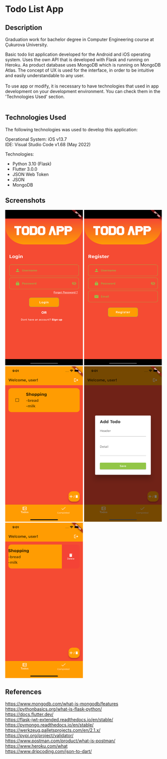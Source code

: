 # Todo List App



## Description
Graduation work for bachelor degree in Computer Engineering course at Çukurova University.  

Basic todo list application developed for the Android and iOS operating system. Uses the own API that is developed with Flask and running on Heroku. As
product database uses MongoDB which is running on MongoDB Atlas. The concept of UX is used for the interface, in order to be intuitive
and easily understandable to any user.
<br/>
<br/>
To use app or modify, it is necessary to have technologies that used in app development on your development environment. You can check them in the 'Technologies Used' section.
<br/>
<br/>

## Technologies Used

The following technologies was used to develop this application:

Operational System: iOS v13.7 <br/>
IDE: Visual Studio Code v1.68 (May 2022) <br/>


Technologies:
- Python 3.10 (Flask)
- Flutter 3.0.0
- JSON Web Token
- JSON
- MongoDB

## Screenshots

<img src="ScreenShots/login.png" width=250 height=500>
<img src="ScreenShots/register.png" width=250 height=500>
<img src="ScreenShots/home with todo.png" width=250 height=500>
<img src="ScreenShots/add todo.png" width=250 height=500>
<img src="ScreenShots/todo delete.png" width=250 height=500>

## References

https://www.mongodb.com/what-is-mongodb/features <br/>
https://pythonbasics.org/what-is-flask-python/ <br/>
https://docs.flutter.dev/ <br/>
https://flask-jwt-extended.readthedocs.io/en/stable/ <br/>
https://pymongo.readthedocs.io/en/stable/ <br/>
https://werkzeug.palletsprojects.com/en/2.1.x/ <br/>
https://pypi.org/project/validator/ <br/>
https://www.postman.com/product/what-is-postman/ <br/>
https://www.heroku.com/what <br/>
https://www.dripcoding.com/json-to-dart/ <br/>
